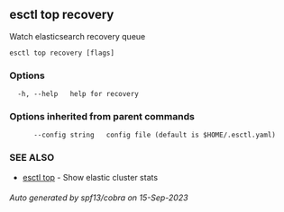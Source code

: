 ## esctl top recovery

Watch elasticsearch recovery queue

```
esctl top recovery [flags]
```

### Options

```
  -h, --help   help for recovery
```

### Options inherited from parent commands

```
      --config string   config file (default is $HOME/.esctl.yaml)
```

### SEE ALSO

* [esctl top](esctl_top.md)	 - Show elastic cluster stats

###### Auto generated by spf13/cobra on 15-Sep-2023
